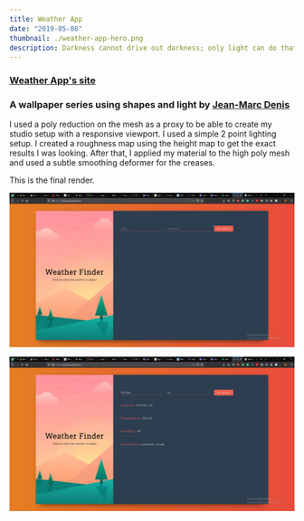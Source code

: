 ```yaml
---
title: Weather App
date: "2019-05-08"
thumbnail: ./weather-app-hero.png
description: Darkness cannot drive out darkness; only light can do that. Hate cannot drive out hate; only love can do that.
---
```


### [Weather App's site](https://itisraining.netlify.com/)

### A wallpaper series using shapes and light by [Jean-Marc Denis](http://jmd.im/black)

I used a poly reduction on the mesh as a proxy to be able to create my studio setup with a responsive viewport. I used a simple 2 point lighting setup. I created a roughness map using the height map to get the exact results I was looking. After that, I applied my material to the high poly mesh and used a subtle smoothing deformer for the creases.

This is the final render.

<div class="kg-card kg-image-card kg-width-full">

![Darkness](./weather-app-hero.png)

</div>

<div class="kg-card kg-image-card kg-width-full">

![Darkness](./weather-app-search.png)

</div>
